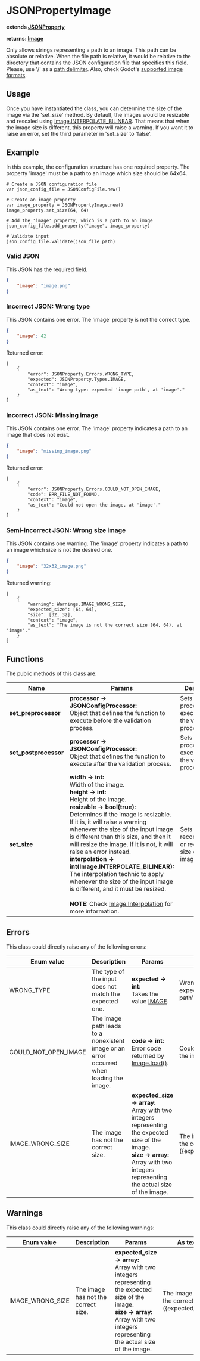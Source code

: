 # JSONPropertyImage

**extends [JSONProperty](./JSON-PROPERTY.md)**

**returns: [Image](https://docs.godotengine.org/en/stable/classes/class_image.html?highlight=image)**

Only allows strings representing a path to an image. This path can be absolute or relative. When the file path is relative, it would be relative to the directory that contains the JSON configuration file that specifies this field. Please, use '/' as a [path delimiter](https://docs.godotengine.org/en/stable/getting_started/step_by_step/filesystem.html?highlight=file%20path#path-delimiter). Also, check Godot's [supported image formats](https://docs.godotengine.org/en/latest/getting_started/workflow/assets/importing_images.html#supported-image-formats).

## Usage

Once you have instantiated the class, you can determine the size of the image via the 'set_size' method. By default, the images would be resizable and rescaled using [Image.INTERPOLATE_BILINEAR](https://docs.godotengine.org/en/stable/classes/class_image.html?highlight=Image#enum-image-interpolation). That means that when the image size is different, this property will raise a warning. If you want it to raise an error, set the third parameter in 'set_size' to 'false'.

## Example

In this example, the configuration structure has one required property. The property 'image' must be a path to an image which size should be 64x64.

```GDScript
# Create a JSON configuration file
var json_config_file = JSONConfigFile.new()

# Create an image property
var image_property = JSONPropertyImage.new()
image_property.set_size(64, 64)
	
# Add the 'image' property, which is a path to an image
json_config_file.add_property("image", image_property)

# Validate input
json_config_file.validate(json_file_path)
```

### Valid JSON

This JSON has the required field.

```JSON
{
    "image": "image.png"
}
```

### Incorrect JSON: Wrong type

This JSON contains one error. The 'image' property is not the correct type.

```JSON
{
    "image": 42
}
```

Returned error:

```GDScript
[
    {
        "error": JSONProperty.Errors.WRONG_TYPE,
        "expected": JSONProperty.Types.IMAGE,
        "context": "image",
        "as_text": "Wrong type: expected 'image path', at 'image'."
    }
]
```

### Incorrect JSON: Missing image

This JSON contains one error. The 'image' property indicates a path to an image that does not exist.

```JSON
{
    "image": "missing_image.png"
}
```

Returned error:

```GDScript
[
    {
        "error": JSONProperty.Errors.COULD_NOT_OPEN_IMAGE,
        "code": ERR_FILE_NOT_FOUND,
        "context": "image",
        "as_text": "Could not open the image, at 'image'."
    }
]
```

### Semi-incorrect JSON: Wrong size image

This JSON contains one warning. The 'image' property indicates a path to an image which size is not the desired one.

```JSON
{
    "image": "32x32_image.png"
}
```

Returned warning:

```GDScript
[
    {
        "warning": Warnings.IMAGE_WRONG_SIZE,
		"expected_size": [64, 64],
		"size": [32, 32],
        "context": "image",
        "as_text": "The image is not the correct size (64, 64), at 'image'."
    }
]
```

## Functions

The public methods of this class are:

| Name | Params | Description | Returns |
|-|-|-|-|
| **set_preprocessor** | **processor -> JSONConfigProcessor:** <br> Object that defines the function to execute before the validation process. | Sets the process to execute before the validation process. | Nothing. |
| **set_postprocessor** | **processor -> JSONConfigProcessor:** <br> Object that defines the function to execute after the validation process. | Sets the process to execute after the validation process. | Nothing. |
| **set_size** | **width -> int:** <br> Width of the image. <br> **height -> int:** <br> Height of the image. <br> **resizable -> bool(true):** <br> Determines if the image is resizable. If it is, it will raise a warning whenever the size of the input image is different than this size, and then it will resize the image. If it is not, it will raise an error instead. <br> **interpolation -> int(Image.INTERPOLATE_BILINEAR):** <br> The interpolation technic to apply whenever the size of the input image is different, and it must be resized. <br><br> **NOTE:** Check [Image.Interpolation](https://docs.godotengine.org/en/stable/classes/class_image.html?highlight=Image#enum-image-interpolation) for more information. | Sets the recommended, or required, size of the image. | Nothing. |

## Errors

This class could directly raise any of the following errors:

| Enum value | Description | Params | As text |
|-|-|-|-|
| WRONG_TYPE | The type of the input does not match the expected one. | **expected -> int:** <br> Takes the value [IMAGE](./ENUMS.md). | Wrong type: expected 'file path' |
| COULD_NOT_OPEN_IMAGE | The image path leads to a nonexistent image or an error occurred when loading the image. | **code -> int:** <br> Error code returned by [Image.load()](https://docs.godotengine.org/en/stable/classes/class_image.html?highlight=Image#class-image-method-load). | Could not open the image |
IMAGE_WRONG_SIZE | The image has not the correct size. | **expected_size -> array:** <br> Array with two integers representing the expected size of the image. <br> **size -> array:** <br> Array with two integers representing the actual size of the image. | The image is not the correct size ({expected_size})

## Warnings

This class could directly raise any of the following warnings:

| Enum value | Description | Params | As text |
|-|-|-|-|
IMAGE_WRONG_SIZE | The image has not the correct size. | **expected_size -> array:** <br> Array with two integers representing the expected size of the image. <br> **size -> array:** <br> Array with two integers representing the actual size of the image. | The image is not the correct size ({expected_size})
